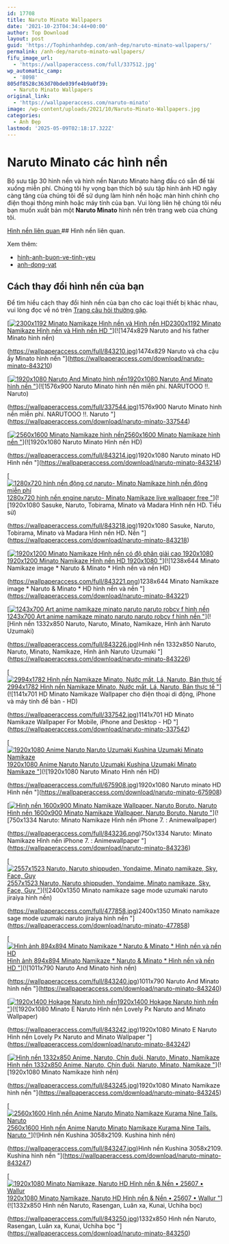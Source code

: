 ```yaml
---
id: 17708
title: Naruto Minato Wallpapers
date: '2021-10-23T04:34:44+00:00'
author: Top Download
layout: post
guid: 'https://Tophinhanhdep.com/anh-dep/naruto-minato-wallpapers/'
permalink: /anh-dep/naruto-minato-wallpapers/
fifu_image_url:
  - 'https://wallpaperaccess.com/full/337512.jpg'
wp_automatic_camp:
  - '8098'
805df8528c363d70bde039fe4b9a0f39:
  - Naruto Minato Wallpapers
original_link:
  - 'https://wallpaperaccess.com/naruto-minato'
image: /wp-content/uploads/2021/10/Naruto-Minato-Wallpapers.jpg
categories:
  - Ảnh Đẹp
lastmod: '2025-05-09T02:18:17.322Z'
---
```

# Naruto Minato các hình nền

Bộ sưu tập 30 hình nền và hình nền Naruto Minato hàng đầu có sẵn để tải xuống miễn phí. Chúng tôi hy vọng bạn thích bộ sưu tập hình ảnh HD ngày càng tăng của chúng tôi để sử dụng làm hình nền hoặc màn hình chính cho điện thoại thông minh hoặc máy tính của bạn. Vui lòng liên hệ chúng tôi nếu bạn muốn xuất bản một **Naruto Minato** hình nền trên trang web của chúng tôi.

[Hình nền liên quan ](#related) ## Hình nền liên quan.

   
 Xem thêm:

   
- [hinh-anh-buon-ve-tinh-yeu](https://tophinhanhdep.com/hinh-anh-buon/hinh-anh-buon-ve-tinh-yeu/)
- [anh-dong-vat](https://tophinhanhdep.com/the-gioi-dong-vat/anh-dong-vat/)

## Cách thay đổi hình nền của bạn

Để tìm hiểu cách thay đổi hình nền của bạn cho các loại thiết bị khác nhau, vui lòng đọc về nó trên [Trang câu hỏi thường gặp](https://tophinhanhdep.com/faq/).

  
[[![2300x1192 Minato Namikaze Hình nền và Hình nền HD](https://wallpaperaccess.com/full/337512.jpg)2300x1192 Minato Namikaze Hình nền và Hình nền HD "](https://wallpaperaccess.com/download/naruto-minato-337512)](![1474x829 Naruto and his father Minato hình nền)

(https://wallpaperaccess.com/full/843210.jpg)1474x829 Naruto và cha cậu ấy Minato hình nền "](https://wallpaperaccess.com/download/naruto-minato-843210)

[[![1920x1080 Naruto And Minato hình nền](https://wallpaperaccess.com/full/843211.jpg)1920x1080 Naruto And Minato hình nền "](https://wallpaperaccess.com/download/naruto-minato-843211)](![1576x900 Naruto Minato hình nền miễn phí.  NARUTOOO !!.  Naruto)

(https://wallpaperaccess.com/full/337544.jpg)1576x900 Naruto Minato hình nền miễn phí. NARUTOOO !!. Naruto "](https://wallpaperaccess.com/download/naruto-minato-337544)

[[![2560x1600 Minato Namikaze hình nền](https://wallpaperaccess.com/full/843213.jpg)2560x1600 Minato Namikaze hình nền "](https://wallpaperaccess.com/download/naruto-minato-843213)](![1920x1080 Naruto Minato Hình nền HD)

(https://wallpaperaccess.com/full/843214.jpg)1920x1080 Naruto minato HD Hình nền "](https://wallpaperaccess.com/download/naruto-minato-843214)

[[![1280x720 hình nền động cơ naruto- Minato Namikaze hình nền động miễn phí](https://wallpaperaccess.com/full/843215.jpg)1280x720 hình nền engine naruto- Minato Namikaze live wallpaper free "](https://wallpaperaccess.com/download/naruto-minato-843215)](![1920x1080 Sasuke, Naruto, Tobirama, Minato và Madara Hình nền HD.  Tiểu sử)

(https://wallpaperaccess.com/full/843218.jpg)1920x1080 Sasuke, Naruto, Tobirama, Minato và Madara Hình nền HD. Nền "](https://wallpaperaccess.com/download/naruto-minato-843218)

[[![1920x1200 Minato Namikaze Hình nền có độ phân giải cao 1920x1080](https://wallpaperaccess.com/full/843220.jpg)1920x1200 Minato Namikaze Hình nền HD 1920x1080 "](https://wallpaperaccess.com/download/naruto-minato-843220)](![1238x644 Minato Namikaze image * Naruto & Minato * Hình nền và nền HD)

(https://wallpaperaccess.com/full/843221.png)1238x644 Minato Namikaze image \* Naruto &amp; Minato \* HD hình nền và nền "](https://wallpaperaccess.com/download/naruto-minato-843221)

[[![1243x700 Art anime namikaze minato naruto naruto robcv f hình nền](https://wallpaperaccess.com/full/843224.jpg)1243x700 Art anime namikaze minato naruto naruto robcv f hình nền "](https://wallpaperaccess.com/download/naruto-minato-843224)](![Hình nền 1332x850 Naruto, Naruto, Minato, Namikaze, Hình ảnh Naruto Uzumaki)

(https://wallpaperaccess.com/full/843226.jpg)Hình nền 1332x850 Naruto, Naruto, Minato, Namikaze, Hình ảnh Naruto Uzumaki "](https://wallpaperaccess.com/download/naruto-minato-843226)

[[![2994x1782 Hình nền Namikaze Minato, Nước mắt, Lá, Naruto, Bán thực tế](https://wallpaperaccess.com/full/843227.jpg)2994x1782 Hình nền Namikaze Minato, Nước mắt, Lá, Naruto, Bán thực tế "](https://wallpaperaccess.com/download/naruto-minato-843227)](![1141x701 HD Minato Namikaze Wallpaper cho điện thoại di động, iPhone và máy tính để bàn - HD)

(https://wallpaperaccess.com/full/337542.jpg)1141x701 HD Minato Namikaze Wallpaper For Mobile, iPhone and Desktop - HD "](https://wallpaperaccess.com/download/naruto-minato-337542)

[[![1920x1080 Anime Naruto Naruto Uzumaki Kushina Uzumaki Minato Namikaze](https://wallpaperaccess.com/full/472725.jpg)1920x1080 Anime Naruto Naruto Uzumaki Kushina Uzumaki Minato Namikaze "](https://wallpaperaccess.com/download/naruto-minato-472725)](![1920x1080 Naruto Minato Hình nền HD)

(https://wallpaperaccess.com/full/675908.jpg)1920x1080 Naruto minato HD Hình nền "](https://wallpaperaccess.com/download/naruto-minato-675908)

[[![Hình nền 1600x900 Minato Namikaze Wallpaper.  Naruto Boruto.  Naruto](https://wallpaperaccess.com/full/843232.jpg)Hình nền 1600x900 Minato Namikaze Wallpaper. Naruto Boruto. Naruto "](https://wallpaperaccess.com/download/naruto-minato-843232)](![750x1334 Naruto: Minato Namikaze Hình nền iPhone 7.  : Animewallpaper)

(https://wallpaperaccess.com/full/843236.png)750x1334 Naruto: Minato Namikaze Hình nền iPhone 7. : Animewallpaper "](https://wallpaperaccess.com/download/naruto-minato-843236)

[[![2557x1523 Naruto, Naruto shippuden, Yondaime, Minato namikaze, Sky, Face, Guy](https://wallpaperaccess.com/full/843237.jpg)2557x1523 Naruto, Naruto shippuden, Yondaime, Minato namikaze, Sky, Face, Guy "](https://wallpaperaccess.com/download/naruto-minato-843237)](![2400x1350 Minato namikaze sage mode uzumaki naruto jiraiya hình nền)

(https://wallpaperaccess.com/full/477858.jpg)2400x1350 Minato namikaze sage mode uzumaki naruto jiraiya hình nền "](https://wallpaperaccess.com/download/naruto-minato-477858)

[[![Hình ảnh 894x894 Minato Namikaze * Naruto & Minato * Hình nền và nền HD](https://wallpaperaccess.com/full/843239.jpg)Hình ảnh 894x894 Minato Namikaze \* Naruto &amp; Minato \* Hình nền và nền HD "](https://wallpaperaccess.com/download/naruto-minato-843239)](![1011x790 Naruto And Minato hình nền)

(https://wallpaperaccess.com/full/843240.jpg)1011x790 Naruto And Minato hình nền "](https://wallpaperaccess.com/download/naruto-minato-843240)

[[![1920x1400 Hokage Naruto hình nền](https://wallpaperaccess.com/full/843241.jpg)1920x1400 Hokage Naruto hình nền "](https://wallpaperaccess.com/download/naruto-minato-843241)](![1920x1080 Minato E Naruto Hình nền Lovely Px Naruto and Minato Wallpaper)

(https://wallpaperaccess.com/full/843242.jpg)1920x1080 Minato E Naruto Hình nền Lovely Px Naruto and Minato Wallpaper "](https://wallpaperaccess.com/download/naruto-minato-843242)

[[![Hình nền 1332x850 Anime, Naruto, Chín đuôi, Naruto, Minato, Namikaze](https://wallpaperaccess.com/full/843244.jpg)Hình nền 1332x850 Anime, Naruto, Chín đuôi, Naruto, Minato, Namikaze "](https://wallpaperaccess.com/download/naruto-minato-843244)](![1920x1080 Minato Namikaze hình nền)

(https://wallpaperaccess.com/full/843245.jpg)1920x1080 Minato Namikaze hình nền "](https://wallpaperaccess.com/download/naruto-minato-843245)

[[![2560x1600 Hình nền Anime Naruto Minato Namikaze Kurama Nine Tails.  Naruto](https://wallpaperaccess.com/full/824396.jpg)2560x1600 Hình nền Anime Naruto Minato Namikaze Kurama Nine Tails. Naruto "](https://wallpaperaccess.com/download/naruto-minato-824396)](![Hình nền Kushina 3058x2109.  Kushina hình nền)

(https://wallpaperaccess.com/full/843247.jpg)Hình nền Kushina 3058x2109. Kushina hình nền "](https://wallpaperaccess.com/download/naruto-minato-843247)

[[![1920x1080 Minato Namikaze, Naruto HD Hình nền & Nền • 25607 • Wallur](https://wallpaperaccess.com/full/843249.jpg)1920x1080 Minato Namikaze, Naruto HD Hình nền &amp; Nền • 25607 • Wallur "](https://wallpaperaccess.com/download/naruto-minato-843249)](![1332x850 Hình nền Naruto, Rasengan, Luân xa, Kunai, Uchiha bọc)

(https://wallpaperaccess.com/full/843250.jpg)1332x850 Hình nền Naruto, Rasengan, Luân xa, Kunai, Uchiha bọc "](https://wallpaperaccess.com/download/naruto-minato-843250)
